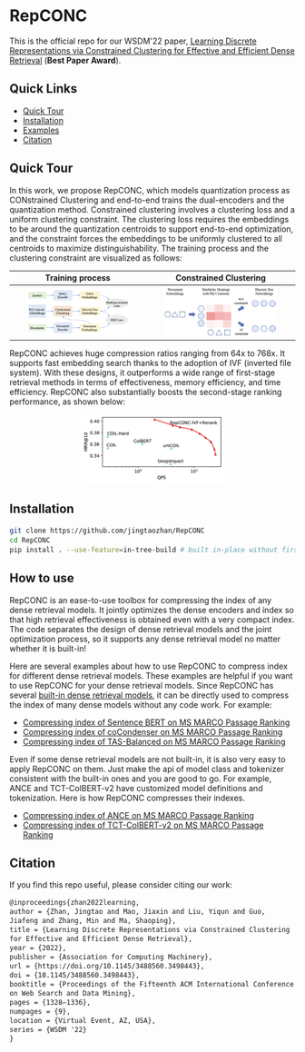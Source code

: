 # RepCONC

This is the official repo for our WSDM'22 paper, [Learning Discrete Representations via Constrained Clustering for Effective and Efficient Dense Retrieval](https://arxiv.org/pdf/2110.05789.pdf) (**Best Paper Award**). 

## Quick Links

  - [Quick Tour](#quick-tour)
  - [Installation](#installation)
  - [Examples](#examples)
  - [Citation](#citation)

## Quick Tour 

In this work, we propose RepCONC, which models quantization process as CONstrained Clustering and end-to-end trains the dual-encoders and the quantization method. Constrained clustering involves a clustering loss and a uniform clustering constraint. The clustering loss requires the embeddings to be around the quantization centroids to support end-to-end optimization, and the constraint forces the embeddings to be uniformly clustered to all centroids to maximize distinguishability. 
The training process and the clustering constraint are visualized as follows:

Training process   |  Constrained Clustering
:-------------------------:|:-------------------------:
<img src="./figures/workflow.png" width="80%">  | <img src="./figures/cons_cluster.png" width="80%"> 

RepCONC achieves huge compression ratios ranging from 64x to 768x. It supports fast embedding search thanks to the adoption of IVF (inverted file system). With these designs, it outperforms a wide range of first-stage retrieval methods in terms of effectiveness, memory efficiency, and time efficiency. 
RepCONC also substantially boosts the second-stage ranking performance, as shown below:
<p align="center">
<img src="./figures/psg_vs_cplx_qps.png" width="50%">  
</p>

## Installation

```bash
git clone https://github.com/jingtaozhan/RepCONC
cd RepCONC
pip install . --use-feature=in-tree-build # built in-place without first copying to a temporary directory.
```

## How to use

RepCONC is an ease-to-use toolbox for compressing the index of any dense retrieval models. It jointly optimizes the dense encoders and index so that high retrieval effectiveness is obtained even with a very compact index. The code separates the design of dense retrieval models and the joint optimization process, so it supports any dense retrieval model no matter whether it is built-in!

Here are several examples about how to use RepCONC to compress index for different dense retrieval models. These examples are helpful if you want to use RepCONC for your dense retrieval models.
Since RepCONC has several [built-in dense retrieval models](src/repconc/models/dense/modeling_dense.py), it can be directly used to compress the index of many dense models without any code work. For example:
* [Compressing index of Sentence BERT on MS MARCO Passage Ranking](./examples/sentence-bert) 
* [Compressing index of coCondenser on MS MARCO Passage Ranking](./examples/cocondenser)
* [Compressing index of TAS-Balanced on MS MARCO Passage Ranking](./examples/tas-balanced)

Even if some dense retrieval models are not built-in, it is also very easy to apply RepCONC on them. Just make the api of model class and tokenizer consistent with the built-in ones and you are good to go. For example, ANCE and TCT-ColBERT-v2 have customized model definitions and tokenization. Here is how RepCONC compresses their indexes. 
* [Compressing index of ANCE on MS MARCO Passage Ranking](./examples/ance/msmarco-passage)
* [Compressing index of TCT-ColBERT-v2 on MS MARCO Passage Ranking](./examples/tct-colbert/msmarco-passage)


## Citation
If you find this repo useful, please consider citing our work:
```
@inproceedings{zhan2022learning,
author = {Zhan, Jingtao and Mao, Jiaxin and Liu, Yiqun and Guo, Jiafeng and Zhang, Min and Ma, Shaoping},
title = {Learning Discrete Representations via Constrained Clustering for Effective and Efficient Dense Retrieval},
year = {2022},
publisher = {Association for Computing Machinery},
url = {https://doi.org/10.1145/3488560.3498443},
doi = {10.1145/3488560.3498443},
booktitle = {Proceedings of the Fifteenth ACM International Conference on Web Search and Data Mining},
pages = {1328–1336},
numpages = {9},
location = {Virtual Event, AZ, USA},
series = {WSDM '22}
}
```

